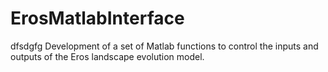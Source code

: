 # ErosMatlabInterface
dfsdgfg
Development of a set of Matlab functions to control the inputs and outputs of the Eros landscape evolution model.